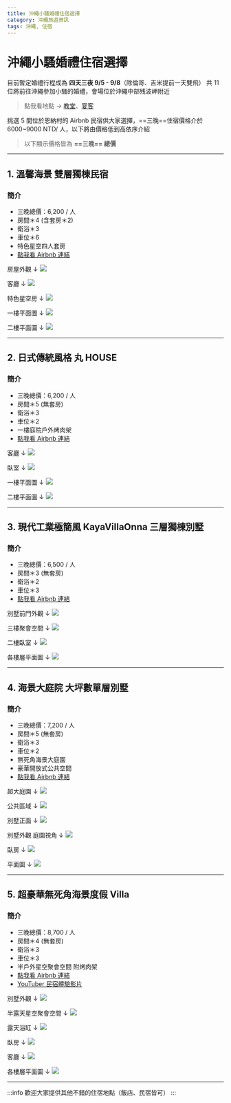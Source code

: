 ```yaml
---
title: 沖繩小騷婚禮住宿選擇
category: 沖繩旅遊資訊
tags: 沖繩, 住宿
---
```

# 沖繩小騷婚禮住宿選擇

目前暫定婚禮行程成為 **四天三夜 9/5 - 9/8**（除倫哥、吉米提前一天雙飛）
共 11 位將前往沖繩參加小騷的婚禮，會場位於沖繩中部残波岬附近
>點我看地點 &rarr; [教堂](https://goo.gl/maps/u8qPzsGFFUoQxp5w5)、[宴客](https://goo.gl/maps/YjspVheDN8N2x5Hp6)

挑選 5 間位於恩納村的 Airbnb 民宿供大家選擇，==三晚==住宿價格介於 6000~9000 NTD/ 人，以下將由價格低到高依序介紹

>以下顯示價格皆為 **==三晚== 總價**

---

## 1. 溫馨海景 雙層獨棟民宿
### 簡介
- 三晚總價：6,200 / 人
- 房間＊4 (含套房＊2)
- 衛浴＊3
- 車位＊6
- 特色星空四人套房
- [點我看 Airbnb 連結](https://www.airbnb.com.tw/rooms/13242725?adults=10&source_impression_id=p3_1580742483_LPJ%2BblEZUtmkA6xQ&check_in=2020-09-05&guests=11&check_out=2020-09-08)

房屋外觀 &darr;
![](https://i.imgur.com/zIIVjXI.jpg)

客廳 &darr;
![](https://i.imgur.com/FzBmqB8.jpg)

特色星空房 &darr;
![](https://i.imgur.com/aX2Cdt6.jpg)


一樓平面圖 &darr;
![](https://i.imgur.com/LuqJkte.jpg)

二樓平面圖 &darr;
![](https://i.imgur.com/DjQCVtm.jpg)

---

## 2. 日式傳統風格 丸 HOUSE
### 簡介
- 三晚總價：6,200 / 人
- 房間＊5 (無套房)
- 衛浴＊3
- 車位＊2
- 一樓庭院戶外烤肉架
- [點我看 Airbnb 連結](https://www.airbnb.com.tw/rooms/28729979?wl_source=list&wl_id=638382998&role=wishlist_owner&adults=10&source_impression_id=p3_1580748384_E16hSd5JQvHg0uop&check_in=2020-09-05&guests=10&check_out=2020-09-08)

客廳 &darr;
![](https://i.imgur.com/8OvafzG.jpg)

臥室 &darr;
![](https://i.imgur.com/PyyzeZq.jpg)

一樓平面圖 &darr;
![](https://i.imgur.com/T9mWz63.png)

二樓平面圖 &darr;
![](https://i.imgur.com/agj5tZ0.png)

---

## 3. 現代工業極簡風 KayaVillaOnna 三層獨棟別墅
### 簡介
- 三晚總價：6,500 / 人
- 房間＊3 (無套房)
- 衛浴＊2
- 車位＊3
- [點我看 Airbnb 連結](https://www.airbnb.com.tw/rooms/32873615?adults=10&source_impression_id=p3_1580742493_nhx1Jxo1wTcGz7B1&check_in=2020-09-05&guests=10&check_out=2020-09-08)

別墅前門外觀 &darr;
![](https://i.imgur.com/MAmwkoJ.png)

三樓聚會空間 &darr;
![](https://i.imgur.com/3H3E3TE.jpg)

二樓臥室 &darr;
![](https://i.imgur.com/zDWk9T0.jpg)

各樓層平面圖 &darr;
![](https://i.imgur.com/psr3qv4.png)

---

## 4. 海景大庭院 大坪數單層別墅
### 簡介
- 三晚總價：7,200 / 人
- 房間＊5 (無套房)
- 衛浴＊3
- 車位＊2
- 無死角海景大庭園
- 豪華開放式公共空間
- [點我看 Airbnb 連結](https://www.airbnb.com.tw/rooms/9765116?wl_source=list&wl_id=638382998&role=wishlist_owner&adults=10&source_impression_id=p3_1580752674_cVXpKqJCPApqIrFu&check_in=2020-09-05&guests=10&check_out=2020-09-08)

超大庭園 &darr;
![](https://i.imgur.com/RDz4CgX.jpg)

公共區域 &darr;
![](https://i.imgur.com/0mLeon5.jpg)

別墅正面 &darr;
![](https://i.imgur.com/YCuMX4N.jpg)

別墅外觀 庭園視角 &darr;
![](https://i.imgur.com/mUKbYlx.jpg)

臥房 &darr;
![](https://i.imgur.com/Q4pfkmu.jpg)

平面圖 &darr;
![](https://i.imgur.com/AVmQdb4.png)

---

## 5. 超豪華無死角海景度假 Villa
### 簡介
- 三晚總價：8,700 / 人
- 房間＊4 (無套房)
- 衛浴＊3
- 車位＊3
- 半戶外星空聚會空間 附烤肉架
- [點我看 Airbnb 連結](https://www.airbnb.com.tw/rooms/22441248?wl_source=list&wl_id=638382998&role=wishlist_owner&adults=10&source_impression_id=p3_1580748389_6hjF8Eu1ZKT8el87&check_in=2020-09-05&guests=10&check_out=2020-09-08)
- [YouTuber 民宿體驗影片](https://youtu.be/gJ1wsG2mrj0)


別墅外觀 &darr;
![](https://i.imgur.com/qMlhAJ0.jpg)

半露天星空聚會空間 &darr;
![](https://i.imgur.com/pxyTzrR.jpg)

露天浴缸 &darr;
![](https://i.imgur.com/EubTQgj.jpg)

臥房 &darr;
![](https://i.imgur.com/zRf5Mo9.jpg)

客廳 &darr;
![](https://i.imgur.com/PmmI8pQ.jpg)

各樓層平面圖 &darr;
![](https://i.imgur.com/S0OUV9U.png)

---

:::info
歡迎大家提供其他不錯的住宿地點（飯店、民宿皆可）
:::

